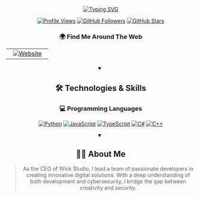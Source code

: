 <div align="center">
  
  [![Typing SVG](https://readme-typing-svg.herokuapp.com?font=Fira+Code&weight=700&size=25&duration=3000&pause=1000&color=58A6FF&center=true&vCenter=true&random=false&width=435&lines=Welcome+to+my+GitHub+Profile!;Senior+Developer+%26+Security+Expert;Game+Developer+%26+UI%2FUX+Designer;Full-Stack+%26+DevOps+Engineer)](https://git.io/typing-svg)

  
  [![Profile Views](https://komarev.com/ghpvc/?username=wickstudio&color=58A6FF&style=for-the-badge&label=PROFILE+VIEWS)](https://github.com/i-Close)
  [![GitHub Followers](https://img.shields.io/github/followers/wickstudio?logo=github&style=for-the-badge&color=58A6FF&labelColor=0D1117&label=FOLLOWERS)](https://github.com/i-Close?tab=followers)
  [![GitHub Stars](https://img.shields.io/github/stars/wickstudio?logo=github&style=for-the-badge&color=58A6FF&labelColor=0D1117&label=STARS)](https://github.com/i-Close?tab=repositories)
  
  ### 🌍 Find Me Around The Web
  
  <table>
    <tr>
      <td align="center" width="96">
        <a href="https://wick-studio.com">
          <img src="https://img.shields.io/badge/Website-FF4088?style=for-the-badge&logo=google-chrome&logoColor=white" alt="Website"/>
        </a>
    </tr>
  </table>

  <details open>
    <summary><h2>🛠️ Technologies & Skills</h2></summary>
    
  ### 💻 Programming Languages
  
  [![Python](https://img.shields.io/badge/Python-3776AB?style=for-the-badge&logo=python&logoColor=white&labelColor=0D1117)](#)
  [![JavaScript](https://img.shields.io/badge/JavaScript-F7DF1E?style=for-the-badge&logo=javascript&logoColor=white&labelColor=0D1117)](#)
  [![TypeScript](https://img.shields.io/badge/TypeScript-007ACC?style=for-the-badge&logo=typescript&logoColor=white&labelColor=0D1117)](#)
  [![C#](https://img.shields.io/badge/C%23-239120?style=for-the-badge&logo=c-sharp&logoColor=white&labelColor=0D1117)](#)
  [![C++](https://img.shields.io/badge/C++-00599C?style=for-the-badge&logo=c%2B%2B&logoColor=white&labelColor=0D1117)](#)


  <details open>
    <summary><h2>👨‍💻 About Me</h2></summary>
    
  > As the CEO of Wick Studio, I lead a team of passionate developers in creating innovative digital solutions. With a deep understanding of both development and cybersecurity, I bridge the gap between creativity and security.
